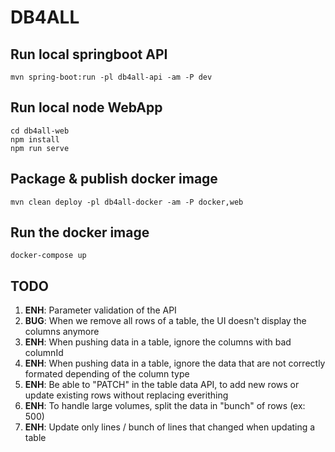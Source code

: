 # DB4ALL


## Run local springboot API

```
mvn spring-boot:run -pl db4all-api -am -P dev
```

## Run local node WebApp

```
cd db4all-web
npm install
npm run serve
```

## Package & publish docker image

```
mvn clean deploy -pl db4all-docker -am -P docker,web
```

## Run the docker image

```
docker-compose up
```


## TODO

1. **ENH**: Parameter validation of the API
2. **BUG**: When we remove all rows of a table, the UI doesn't display the columns anymore
3. **ENH**: When pushing data in a table, ignore the columns with bad columnId
4. **ENH**: When pushing data in a table, ignore the data that are not correctly formated depending of the column type
5. **ENH**: Be able to "PATCH" in the table data API, to add new rows or update existing rows without replacing everithing
6. **ENH**: To handle large volumes, split the data in "bunch" of rows (ex: 500)
6. **ENH**: Update only lines / bunch of lines that changed when updating a table
